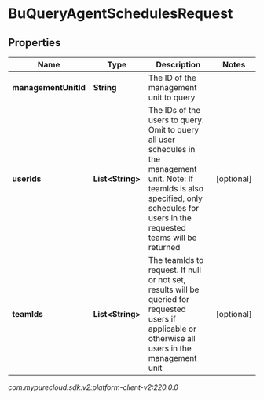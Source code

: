 # BuQueryAgentSchedulesRequest


## Properties

| Name | Type | Description | Notes |
| ------------ | ------------- | ------------- | ------------- |
| **managementUnitId** | **String** | The ID of the management unit to query |  |
| **userIds** | **List&lt;String&gt;** | The IDs of the users to query.  Omit to query all user schedules in the management unit. Note: If teamIds is also specified, only schedules for users in the requested teams will be returned |  [optional] |
| **teamIds** | **List&lt;String&gt;** | The teamIds to request. If null or not set, results will be queried for requested users if applicable or otherwise all users in the management unit |  [optional] |




_com.mypurecloud.sdk.v2:platform-client-v2:220.0.0_
